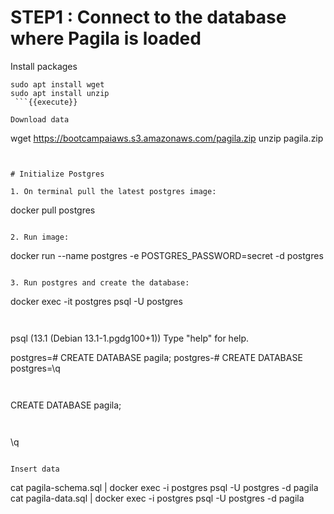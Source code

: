 # STEP1 : Connect to the database where Pagila is loaded

Install packages
```
sudo apt install wget
sudo apt install unzip
 ```{{execute}}

Download data
```
wget https://bootcampaiaws.s3.amazonaws.com/pagila.zip
unzip pagila.zip
```{{execute}}


# Initialize Postgres

1. On terminal pull the latest postgres image:

```
docker pull postgres
```{{execute}}

2. Run image:
```
docker run --name postgres -e POSTGRES_PASSWORD=secret -d postgres
```{{execute}}

3. Run postgres and create the database:
```
docker exec -it postgres psql -U postgres
```{{execute}}


```
psql (13.1 (Debian 13.1-1.pgdg100+1))
Type "help" for help.

postgres=# CREATE DATABASE pagila;
postgres-# CREATE DATABASE
postgres=\q
```


```
CREATE DATABASE pagila;
```{{execute}}


```
 \q
```{{execute}}

Insert data
```
cat pagila-schema.sql | docker exec -i postgres psql -U postgres -d pagila
cat pagila-data.sql | docker exec -i postgres psql -U postgres -d pagila
```{{execute}}


